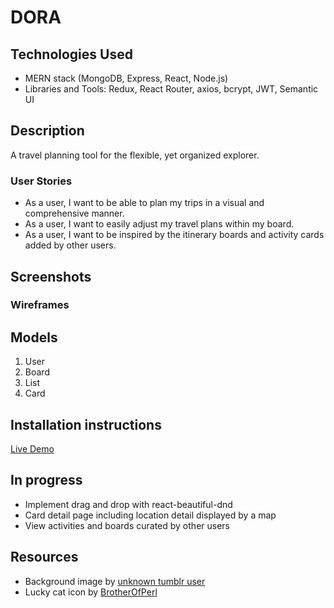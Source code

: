 # DORA

## Technologies Used
- MERN stack (MongoDB, Express, React, Node.js)
- Libraries and Tools: Redux, React Router, axios, bcrypt, JWT, Semantic UI

## Description
A travel planning tool for the flexible, yet organized explorer.


### User Stories
* As a user, I want to be able to plan my trips in a visual and comprehensive manner.
* As a user, I want to easily adjust my travel plans within my board.
* As a user, I want to be inspired by the itinerary boards and activity cards added by other users.

## Screenshots


### Wireframes


## Models
1. User
2. Board
3. List
4. Card

## Installation instructions

<a href="https://dora-explora.herokuapp.com/">Live Demo</a>

## In progress
* Implement drag and drop with react-beautiful-dnd
* Card detail page including location detail displayed by a map
* View activities and boards curated by other users

## Resources
* Background image by <a href="http://rebloggy.com/post/my-art-space-stars-pastel-pixel-art-pixel-background-pixel-stars/87162417012">unknown tumblr user</a>
* Lucky cat icon by <a href="https://www.redbubble.com/people/BrotherOfPerl/shop">BrotherOfPerl</a>

